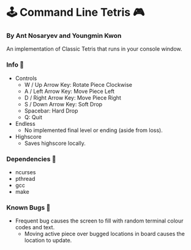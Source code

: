 # 🕹 Command Line Tetris 🎮
### By Ant Nosaryev and Youngmin Kwon
An implementation of Classic Tetris that runs in your console window.

### Info 📰
- Controls
  - W / Up Arrow Key: Rotate Piece Clockwise
  - A / Left Arrow Key: Move Piece Left
  - D / Right Arrow Key: Move Piece Right
  - S / Down Arrow Key: Soft Drop
  - Spacebar: Hard Drop
  - Q: Quit
- Endless
  - No implemented final level or ending (aside from loss).
- Highscore
  - Saves highscore locally.

### Dependencies 🛒
- ncurses
- pthread
- gcc
- make

### Known Bugs 👾
- Frequent bug causes the screen to fill with random terminal colour codes and text.
  - Moving active piece over bugged locations in board causes the location to update.
